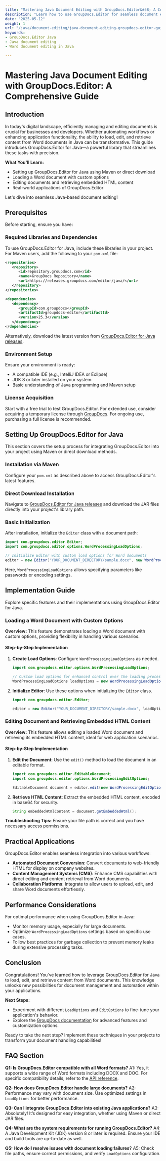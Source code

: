 ```yaml
---
title: "Mastering Java Document Editing with GroupDocs.Editor&#58; A Complete Guide"
description: "Learn how to use GroupDocs.Editor for seamless document editing in Java, including loading, editing, and HTML retrieval of Word documents."
date: "2025-05-12"
weight: 1
url: "/java/document-editing/java-document-editing-groupdocs-editor-guide/"
keywords:
- GroupDocs.Editor Java
- Java document editing
- Word document editing in Java

---
```



# Mastering Java Document Editing with GroupDocs.Editor: A Comprehensive Guide

## Introduction

In today's digital landscape, efficiently managing and editing documents is crucial for businesses and developers. Whether automating workflows or enhancing application functionality, the ability to load, edit, and retrieve content from Word documents in Java can be transformative. This guide introduces GroupDocs.Editor for Java—a powerful library that streamlines these tasks with precision.

**What You'll Learn:**
- Setting up GroupDocs.Editor for Java using Maven or direct download
- Loading a Word document with custom options
- Editing documents and retrieving embedded HTML content
- Real-world applications of GroupDocs.Editor

Let's dive into seamless Java-based document editing!

## Prerequisites

Before starting, ensure you have:

### Required Libraries and Dependencies

To use GroupDocs.Editor for Java, include these libraries in your project. For Maven users, add the following to your `pom.xml` file:

```xml
<repositories>
   <repository>
      <id>repository.groupdocs.com</id>
      <name>GroupDocs Repository</name>
      <url>https://releases.groupdocs.com/editor/java/</url>
   </repository>
</repositories>

<dependencies>
   <dependency>
      <groupId>com.groupdocs</groupId>
      <artifactId>groupdocs-editor</artifactId>
      <version>25.3</version>
   </dependency>
</dependencies>
```

Alternatively, download the latest version from [GroupDocs.Editor for Java releases](https://releases.groupdocs.com/editor/java/).

### Environment Setup

Ensure your environment is ready:
- A compatible IDE (e.g., IntelliJ IDEA or Eclipse)
- JDK 8 or later installed on your system
- Basic understanding of Java programming and Maven setup

### License Acquisition

Start with a free trial to test GroupDocs.Editor. For extended use, consider acquiring a temporary license through [GroupDocs](https://purchase.groupdocs.com/temporary-license). For ongoing use, purchasing a full license is recommended.

## Setting Up GroupDocs.Editor for Java

This section covers the setup process for integrating GroupDocs.Editor into your project using Maven or direct download methods.

### Installation via Maven

Configure your `pom.xml` as described above to access GroupDocs.Editor's latest features.

### Direct Download Installation

Navigate to [GroupDocs.Editor for Java releases](https://releases.groupdocs.com/editor/java/) and download the JAR files directly into your project's library path.

### Basic Initialization

After installation, initialize the `Editor` class with a document path:

```java
import com.groupdocs.editor.Editor;
import com.groupdocs.editor.options.WordProcessingLoadOptions;

// Initialize Editor with custom load options for Word documents
editor = new Editor("YOUR_DOCUMENT_DIRECTORY/sample.docx", new WordProcessingLoadOptions());
```

Here, `WordProcessingLoadOptions` allows specifying parameters like passwords or encoding settings.

## Implementation Guide

Explore specific features and their implementations using GroupDocs.Editor for Java.

### Loading a Word Document with Custom Options

**Overview:** This feature demonstrates loading a Word document with custom options, providing flexibility in handling various scenarios.

#### Step-by-Step Implementation

1. **Create Load Options**: Configure `WordProcessingLoadOptions` as needed.
   
   ```java
   import com.groupdocs.editor.options.WordProcessingLoadOptions;

   // Custom load options for enhanced control over the loading process
   WordProcessingLoadOptions loadOptions = new WordProcessingLoadOptions();
   ```

2. **Initialize Editor**: Use these options when initializing the `Editor` class.
   
   ```java
   import com.groupdocs.editor.Editor;

   editor = new Editor("YOUR_DOCUMENT_DIRECTORY/sample.docx", loadOptions);
   ```

### Editing Document and Retrieving Embedded HTML Content

**Overview:** This feature allows editing a loaded Word document and retrieving its embedded HTML content, ideal for web application scenarios.

#### Step-by-Step Implementation

1. **Edit the Document**: Use the `edit()` method to load the document in an editable format.
   
   ```java
   import com.groupdocs.editor.EditableDocument;
   import com.groupdocs.editor.options.WordProcessingEditOptions;

   EditableDocument document = editor.edit(new WordProcessingEditOptions());
   ```

2. **Retrieve HTML Content**: Extract the embedded HTML content, encoded in base64 for security.
   
   ```java
   String embeddedHtmlContent = document.getEmbeddedHtml();
   ```

**Troubleshooting Tips:** Ensure your file path is correct and you have necessary access permissions.

## Practical Applications

GroupDocs.Editor enables seamless integration into various workflows:
- **Automated Document Conversion**: Convert documents to web-friendly HTML for display on company websites.
- **Content Management Systems (CMS)**: Enhance CMS capabilities with direct editing and content retrieval from Word documents.
- **Collaboration Platforms**: Integrate to allow users to upload, edit, and share Word documents effortlessly.

## Performance Considerations

For optimal performance when using GroupDocs.Editor in Java:
- Monitor memory usage, especially for large documents.
- Optimize `WordProcessingLoadOptions` settings based on specific use cases.
- Follow best practices for garbage collection to prevent memory leaks during extensive processing tasks.

## Conclusion

Congratulations! You've learned how to leverage GroupDocs.Editor for Java to load, edit, and retrieve content from Word documents. This knowledge unlocks new possibilities for document management and automation within your applications.

**Next Steps:**
- Experiment with different `LoadOptions` and `EditOptions` to fine-tune your application's behavior.
- Explore the [GroupDocs documentation](https://docs.groupdocs.com/editor/java/) for advanced features and customization options.

Ready to take the next step? Implement these techniques in your projects to transform your document handling capabilities!

## FAQ Section

**Q1: Is GroupDocs.Editor compatible with all Word formats?**
A1: Yes, it supports a wide range of Word formats including DOCX and DOC. For specific compatibility details, refer to the [API reference](https://reference.groupdocs.com/editor/java/).

**Q2: How does GroupDocs.Editor handle large documents?**
A2: Performance may vary with document size. Use optimized settings in `LoadOptions` for better performance.

**Q3: Can I integrate GroupDocs.Editor into existing Java applications?**
A3: Absolutely! It’s designed for easy integration, whether using Maven or direct JAR files.

**Q4: What are the system requirements for running GroupDocs.Editor?**
A4: A Java Development Kit (JDK) version 8 or later is required. Ensure your IDE and build tools are up-to-date as well.

**Q5: How do I resolve issues with document loading failures?**
A5: Check file paths, ensure correct permissions, and verify `LoadOptions` configuration.
